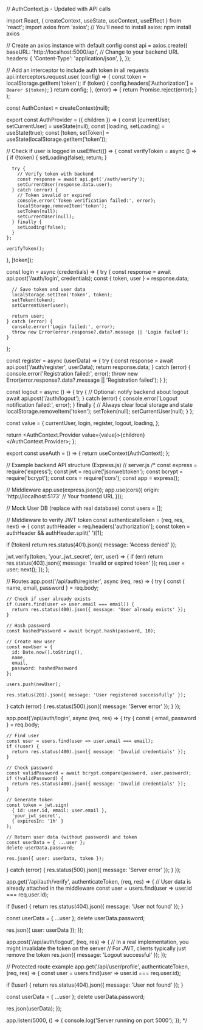 // AuthContext.js - Updated with API calls

import React, { createContext, useState, useContext, useEffect } from 'react';
import axios from 'axios'; // You'll need to install axios: npm install axios

// Create an axios instance with default config
const api = axios.create({
  baseURL: 'http://localhost:5000/api', // Change to your backend URL
  headers: {
    'Content-Type': 'application/json',
  },
});

// Add an interceptor to include auth token in all requests
api.interceptors.request.use(
  (config) => {
    const token = localStorage.getItem('token');
    if (token) {
      config.headers['Authorization'] = `Bearer ${token}`;
    }
    return config;
  },
  (error) => {
    return Promise.reject(error);
  }
);

const AuthContext = createContext(null);

export const AuthProvider = ({ children }) => {
  const [currentUser, setCurrentUser] = useState(null);
  const [loading, setLoading] = useState(true);
  const [token, setToken] = useState(localStorage.getItem('token'));

  // Check if user is logged in
  useEffect(() => {
    const verifyToken = async () => {
      if (!token) {
        setLoading(false);
        return;
      }

      try {
        // Verify token with backend
        const response = await api.get('/auth/verify');
        setCurrentUser(response.data.user);
      } catch (error) {
        // Token invalid or expired
        console.error('Token verification failed:', error);
        localStorage.removeItem('token');
        setToken(null);
        setCurrentUser(null);
      } finally {
        setLoading(false);
      }
    };

    verifyToken();
  }, [token]);

  const login = async (credentials) => {
    try {
      const response = await api.post('/auth/login', credentials);
      const { token, user } = response.data;
      
      // Save token and user data
      localStorage.setItem('token', token);
      setToken(token);
      setCurrentUser(user);
      
      return user;
    } catch (error) {
      console.error('Login failed:', error);
      throw new Error(error.response?.data?.message || 'Login failed');
    }
  };

  const register = async (userData) => {
    try {
      const response = await api.post('/auth/register', userData);
      return response.data;
    } catch (error) {
      console.error('Registration failed:', error);
      throw new Error(error.response?.data?.message || 'Registration failed');
    }
  };

  const logout = async () => {
    try {
      // Optional: notify backend about logout
      await api.post('/auth/logout');
    } catch (error) {
      console.error('Logout notification failed:', error);
    } finally {
      // Always clear local storage and state
      localStorage.removeItem('token');
      setToken(null);
      setCurrentUser(null);
    }
  };

  const value = {
    currentUser,
    login,
    register,
    logout,
    loading,
  };

  return <AuthContext.Provider value={value}>{children}</AuthContext.Provider>;
};

export const useAuth = () => {
  return useContext(AuthContext);
};

// Example backend API structure (Express.js)
// server.js
/*
const express = require('express');
const jwt = require('jsonwebtoken');
const bcrypt = require('bcrypt');
const cors = require('cors');
const app = express();

// Middleware
app.use(express.json());
app.use(cors({
  origin: 'http://localhost:5173' // Your frontend URL
}));

// Mock User DB (replace with real database)
const users = [];

// Middleware to verify JWT token
const authenticateToken = (req, res, next) => {
  const authHeader = req.headers['authorization'];
  const token = authHeader && authHeader.split(' ')[1];
  
  if (!token) return res.status(401).json({ message: 'Access denied' });
  
  jwt.verify(token, 'your_jwt_secret', (err, user) => {
    if (err) return res.status(403).json({ message: 'Invalid or expired token' });
    req.user = user;
    next();
  });
};

// Routes
app.post('/api/auth/register', async (req, res) => {
  try {
    const { name, email, password } = req.body;
    
    // Check if user already exists
    if (users.find(user => user.email === email)) {
      return res.status(400).json({ message: 'User already exists' });
    }
    
    // Hash password
    const hashedPassword = await bcrypt.hash(password, 10);
    
    // Create new user
    const newUser = {
      id: Date.now().toString(),
      name,
      email,
      password: hashedPassword
    };
    
    users.push(newUser);
    
    res.status(201).json({ message: 'User registered successfully' });
  } catch (error) {
    res.status(500).json({ message: 'Server error' });
  }
});

app.post('/api/auth/login', async (req, res) => {
  try {
    const { email, password } = req.body;
    
    // Find user
    const user = users.find(user => user.email === email);
    if (!user) {
      return res.status(400).json({ message: 'Invalid credentials' });
    }
    
    // Check password
    const validPassword = await bcrypt.compare(password, user.password);
    if (!validPassword) {
      return res.status(400).json({ message: 'Invalid credentials' });
    }
    
    // Generate token
    const token = jwt.sign(
      { id: user.id, email: user.email }, 
      'your_jwt_secret',
      { expiresIn: '1h' }
    );
    
    // Return user data (without password) and token
    const userData = { ...user };
    delete userData.password;
    
    res.json({ user: userData, token });
  } catch (error) {
    res.status(500).json({ message: 'Server error' });
  }
});

app.get('/api/auth/verify', authenticateToken, (req, res) => {
  // User data is already attached in the middleware
  const user = users.find(user => user.id === req.user.id);
  
  if (!user) {
    return res.status(404).json({ message: 'User not found' });
  }
  
  const userData = { ...user };
  delete userData.password;
  
  res.json({ user: userData });
});

app.post('/api/auth/logout', (req, res) => {
  // In a real implementation, you might invalidate the token on the server
  // For JWT, clients typically just remove the token
  res.json({ message: 'Logout successful' });
});

// Protected route example
app.get('/api/user/profile', authenticateToken, (req, res) => {
  const user = users.find(user => user.id === req.user.id);
  
  if (!user) {
    return res.status(404).json({ message: 'User not found' });
  }
  
  const userData = { ...user };
  delete userData.password;
  
  res.json(userData);
});

app.listen(5000, () => {
  console.log('Server running on port 5000');
});
*/
